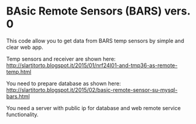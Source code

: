 # BAsic Remote Sensors (BARS) vers. 0

This code allow you to get data from BARS temp sensors by simple and clear web app.

Temp sensors and receiver are shown here:
http://slartitorto.blogspot.it/2015/01/nrf24l01-and-tmp36-as-remote-temp.html

You need to prepare database as shown here:
http://slartitorto.blogspot.it/2015/02/basic-remote-sensor-su-mysql-bars.html

You need a server with public ip for database and web remote service functionality.
